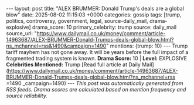 --- layout: post title: "ALEX BRUMMER: Donald Trump's deals are a global blow" date: 2025-08-02 11:15:03 +0000 categories: gossip tags: [trump, politics, controversy, government, legal, source-daily_mail, drama-explosive] drama_score: 10 primary_celebrity: trump source: daily_mail source_url: "https://www.dailymail.co.uk/money/comment/article-14963687/ALEX-BRUMMER-Donald-Trumps-deals-global-blow.html?ns_mchannel=rss&1490&campaign=1490" mentions: {trump: 10} --- Trump tariff mayhem has not gone away. It will be years before the full impact of a fragmented trading system is known. **Drama Score:** 10 | **Level:** EXPLOSIVE **Celebrities Mentioned:** Trump [Read full article at Daily Mail](https://www.dailymail.co.uk/money/comment/article-14963687/ALEX-BRUMMER-Donald-Trumps-deals-global-blow.html?ns_mchannel=rss =1490 _campaign=1490) --- *This post was automatically generated from RSS feeds. Drama scores are calculated based on mention frequency and source reliability.*